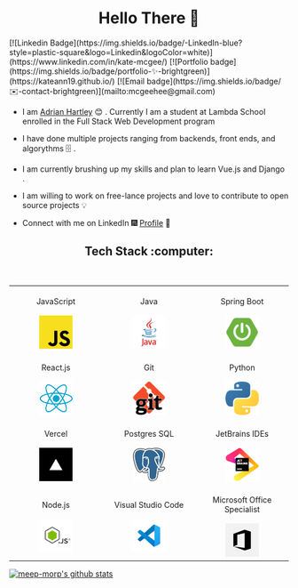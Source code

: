 <h1 align="center"> Hello There 👋 </h1>
[![Linkedin Badge](https://img.shields.io/badge/-LinkedIn-blue?style=plastic-square&logo=Linkedin&logoColor=white)](https://www.linkedin.com/in/kate-mcgee/)
[![Portfolio badge](https://img.shields.io/badge/portfolio-✨-brightgreen)](https://kateann19.github.io/)
[![Email badge](https://img.shields.io/badge/✉️-contact-brightgreen)](mailto:mcgeehee@gmail.com)</br>

- I am [Adrian Hartley](https://linkedin.com/in/hannah-adrian-hartley) :blush: .
  Currently I am a student at Lambda School enrolled in the Full Stack Web
  Development program

- I have done multiple projects ranging from backends, front ends, and
  algorythms :file_cabinet: .

- I am currently brushing up my skills and plan to learn Vue.js and Django .

- I am willing to work on free-lance projects and love to contribute to open
  source projects :bulb:

<!-- * :magnet: You can checkout my projects from here :fire: - [![projects](https://forthebadge.com/images/badges/check-it-out.svg)]() -->

- Connect with me on LinkedIn :fireworks:
  [Profile](https://linkedin.com/in/hannah-adrian-hartley) :sparkler:

<h2 align="center"> Tech Stack :computer: </h1>

<br>
<table align="center">
<tbody>
 <tr>
<td align="center" width="20%">
<span><br><center>JavaScript</center></br></span> 
<img height=60px src="./assets/js.png"> 
</td>

<td align="center" width="20%">
<span><br><center>Java</center></br></span> 
<img height=60px src="./assets/java.jpg"> 
</td>

<td align="center" width="20%">
<span><br><center>Spring Boot</center></br></span> 
<img height=60px src="./assets/spring.png"> 
</td>
</tr>

<tr>
<td align="center" width="20%">
<span><br><center>React.js</center></br></span> 
<img height=60px src="./assets/react.png"> 
</td>

<td align="center" width="20%">
<span><br><center>Git</center></br></span> 
<img height=60px src="./assets/git.jpeg"> 
</td>

<td align="center" width="20%">
<span><br><center>Python</center></br></span> 
<img height=60px src="./assets/python.png"> 
</td>
</tr>

<tr>
<td align="center" width="20%">
<span><br><center>Vercel</center></br></span> 
<img height=60px src="./assets/vercel.png"> 
</td>

<td align="center" width="20%">
<span><br><center>Postgres SQL</center></br></span> 
<img height=60px src="./assets/postgres.png"> 
</td>

<td align="center" width="20%">
<span><br><center>JetBrains IDEs</center></br></span> 
<img height=60px src="./assets/jetbrains.png"> 
</td>
</tr>

<tr>
<td align="center" width="20%">
<span><br><center>Node.js</center></br></span> 
<img height=60px src="./assets/node.jpg"> 
</td>

<td align="center" width="20%">
<span><br><center>Visual Studio Code</center></br></span> 
<img height=60px src="./assets/vscode.jpg"> 
</td>

<td align="center" width="20%">
<span><br><center>Microsoft Office Specialist</center></br></span> 
<img height=60px src="./assets/moffice.png"> 
</td>
</tr>

</tbody>
</table>

[![meep-morp's github stats](https://github-readme-stats.vercel.app/api?username=meep-morp&theme=synthwave&card_width=100)](https://github.com/anuraghazra/github-readme-stats)


